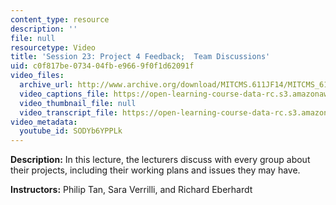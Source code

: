 ```yaml
---
content_type: resource
description: ''
file: null
resourcetype: Video
title: 'Session 23: Project 4 Feedback;  Team Discussions'
uid: c0f817be-0734-04fb-e966-9f0f1d62091f
video_files:
  archive_url: http://www.archive.org/download/MITCMS.611JF14/MITCMS_611JF14_lec23_300k.mp4
  video_captions_file: https://open-learning-course-data-rc.s3.amazonaws.com/cms-611j-creating-video-games-fall-2014/87dfb37e2b095131b3c1ec96ee6cf7a5_SODYb6YPPLk.vtt
  video_thumbnail_file: null
  video_transcript_file: https://open-learning-course-data-rc.s3.amazonaws.com/cms-611j-creating-video-games-fall-2014/af2b310ec095d6fdb7e3c280fc89c250_SODYb6YPPLk.pdf
video_metadata:
  youtube_id: SODYb6YPPLk
---
```


**Description:** In this lecture, the lecturers discuss with every group about their projects, including their working plans and issues they may have.

**Instructors:** Philip Tan, Sara Verrilli, and Richard Eberhardt